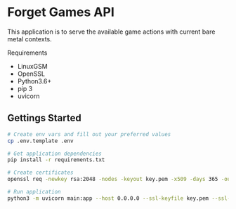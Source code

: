 # Forget Games API

This application is to serve the available game actions with current bare metal contexts.

Requirements

* LinuxGSM
* OpenSSL
* Python3.6+
* pip 3
* uvicorn

## Gettings Started

```bash
# Create env vars and fill out your preferred values
cp .env.template .env

# Get application dependencies
pip install -r requirements.txt

# Create certificates
openssl req -newkey rsa:2048 -nodes -keyout key.pem -x509 -days 365 -out certificate.pem

# Run application
python3 -m uvicorn main:app --host 0.0.0.0 --ssl-keyfile key.pem --ssl-certfile certificate.pem --reload
```


